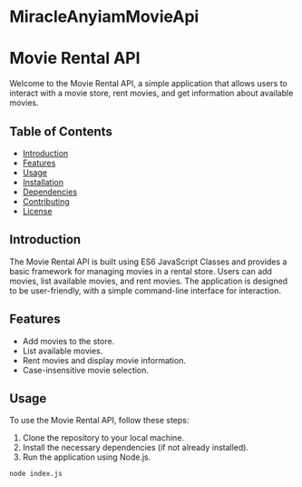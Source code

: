 # MiracleAnyiamMovieApi
# Movie Rental API

Welcome to the Movie Rental API, a simple application that allows users to interact with a movie store, rent movies, and get information about available movies.

## Table of Contents

- [Introduction](#introduction)
- [Features](#features)
- [Usage](#usage)
- [Installation](#installation)
- [Dependencies](#dependencies)
- [Contributing](#contributing)
- [License](#license)

## Introduction

The Movie Rental API is built using ES6 JavaScript Classes and provides a basic framework for managing movies in a rental store. Users can add movies, list available movies, and rent movies. The application is designed to be user-friendly, with a simple command-line interface for interaction.

## Features

- Add movies to the store.
- List available movies.
- Rent movies and display movie information.
- Case-insensitive movie selection.

## Usage

To use the Movie Rental API, follow these steps:

1. Clone the repository to your local machine.
2. Install the necessary dependencies (if not already installed).
3. Run the application using Node.js.

```bash
node index.js
